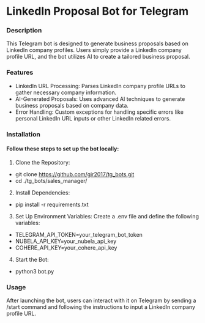 # LinkedIn Proposal Bot for Telegram

### Description

This Telegram bot is designed to generate business proposals based on LinkedIn company profiles. Users simply provide a LinkedIn company profile URL, and the bot utilizes AI to create a tailored business proposal.

### Features

- LinkedIn URL Processing: Parses LinkedIn company profile URLs to gather necessary company information.
- AI-Generated Proposals: Uses advanced AI techniques to generate business proposals based on company data.
- Error Handling: Custom exceptions for handling specific errors like personal LinkedIn URL inputs or other LinkedIn related errors.
  
### Installation

#### Follow these steps to set up the bot locally:

1. Clone the Repository:
- git clone https://github.com/gir2017/tg_bots.git
- cd ./tg_bots/sales_manager/

2. Install Dependencies:
- pip install -r requirements.txt

3. Set Up Environment Variables:
Create a .env file and define the following variables:
- TELEGRAM_API_TOKEN=your_telegram_bot_token
- NUBELA_API_KEY=your_nubela_api_key
- COHERE_API_KEY=your_cohere_api_key

4. Start the Bot:
- python3 bot.py

### Usage
After launching the bot, users can interact with it on Telegram by sending a /start command and following the instructions to input a LinkedIn company profile URL.
